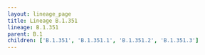 ```yaml
---
layout: lineage_page
title: Lineage B.1.351
lineage: B.1.351
parent: B.1
children: ['B.1.351', 'B.1.351.1', 'B.1.351.2', 'B.1.351.3']
---
```

